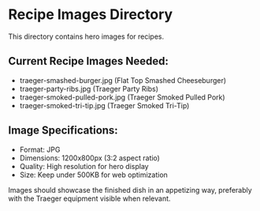 # Recipe Images Directory

This directory contains hero images for recipes.

## Current Recipe Images Needed:

- traeger-smashed-burger.jpg (Flat Top Smashed Cheeseburger)
- traeger-party-ribs.jpg (Traeger Party Ribs)
- traeger-smoked-pulled-pork.jpg (Traeger Smoked Pulled Pork)
- traeger-smoked-tri-tip.jpg (Traeger Smoked Tri-Tip)

## Image Specifications:

- Format: JPG
- Dimensions: 1200x800px (3:2 aspect ratio)
- Quality: High resolution for hero display
- Size: Keep under 500KB for web optimization

Images should showcase the finished dish in an appetizing way, preferably with the Traeger equipment visible when relevant.
